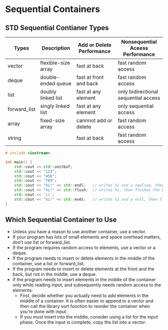 # Sequential Containers

## STD Sequential Contianer Types

| Types        | Description         | Add or Delete Performance | Nonsequential Aceess Performance     |
| ------------ | ------------------- | ------------------------- | ------------------------------------ |
| vector       | flexible-size array | fast at back              | fast random access                   |
| deque        | double-ended queue  | fast at front and back    | fast random access                   |
| list         | doubly linked list  | fast at any element       | only bidirectional sequential access |
| forward_list | singly linked list  | fast at any element       | only sequential access               |
| array        | fixed-size array    | cannnot add or delete     | fast random access                   |
| string       |                     | fast at back              | fast random access                   |

```cpp
# include <iostream>

int main() {
    std::cout << std::unitbuf;
    std::cout << "123";
    std::cout << "456";
    std::cout << "789";
    std::cout << "hi!" << std::endl;   // writes hi and a newline, then flushes the buffer
    std::cout << "hi!" << std::flush;  // writes hi, then flushes the buffer; adds no data
    std::cout << '\\';
    std::cout << "hi!" << std::ends;   // writes hi and a null, then flushes the buffer
}
```

## Which Sequential Container to Use
- Unless you have a reason to use another container, use a vector.
- If your program has lots of small elements and space overhead matters, don’t use list or forward_list.
- If the program requires random access to elements, use a vector or a deque.
- If the program needs to insert or delete elements in the middle of the container, use a list or forward_list.
- If the program needs to insert or delete elements at the front and the back, but not in the middle, use a deque.
- If the program needs to insert elements in the middle of the container only while reading input, and subsequently needs random access to the elements:
    - First, decide whether you actually need to add elements in the middle of a container. It is often easier to append to a vector and then call the library sort function to reorder the container when you’re done with input.
    - If you must insert into the middle, consider using a list for the input phase. Once the input is complete, copy the list into a vector.